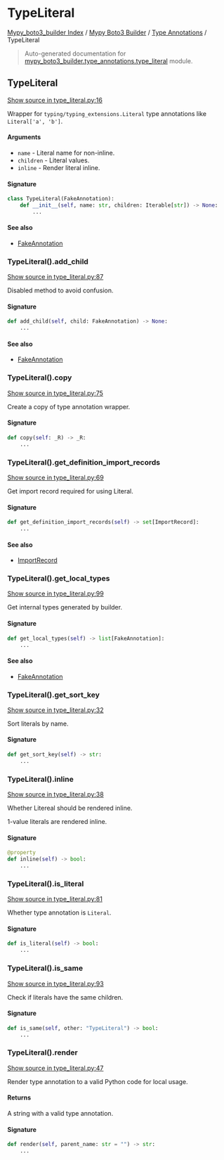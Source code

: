 # TypeLiteral

[Mypy_boto3_builder Index](../../README.md#mypy_boto3_builder-index) /
[Mypy Boto3 Builder](../index.md#mypy-boto3-builder) /
[Type Annotations](./index.md#type-annotations) /
TypeLiteral

> Auto-generated documentation for [mypy_boto3_builder.type_annotations.type_literal](https://github.com/youtype/mypy_boto3_builder/blob/main/mypy_boto3_builder/type_annotations/type_literal.py) module.

## TypeLiteral

[Show source in type_literal.py:16](https://github.com/youtype/mypy_boto3_builder/blob/main/mypy_boto3_builder/type_annotations/type_literal.py#L16)

Wrapper for `typing/typing_extensions.Literal` type annotations like `Literal['a', 'b']`.

#### Arguments

- `name` - Literal name for non-inline.
- `children` - Literal values.
- `inline` - Render literal inline.

#### Signature

```python
class TypeLiteral(FakeAnnotation):
    def __init__(self, name: str, children: Iterable[str]) -> None:
        ...
```

#### See also

- [FakeAnnotation](./fake_annotation.md#fakeannotation)

### TypeLiteral().add_child

[Show source in type_literal.py:87](https://github.com/youtype/mypy_boto3_builder/blob/main/mypy_boto3_builder/type_annotations/type_literal.py#L87)

Disabled method to avoid confusion.

#### Signature

```python
def add_child(self, child: FakeAnnotation) -> None:
    ...
```

#### See also

- [FakeAnnotation](./fake_annotation.md#fakeannotation)

### TypeLiteral().copy

[Show source in type_literal.py:75](https://github.com/youtype/mypy_boto3_builder/blob/main/mypy_boto3_builder/type_annotations/type_literal.py#L75)

Create a copy of type annotation wrapper.

#### Signature

```python
def copy(self: _R) -> _R:
    ...
```

### TypeLiteral().get_definition_import_records

[Show source in type_literal.py:69](https://github.com/youtype/mypy_boto3_builder/blob/main/mypy_boto3_builder/type_annotations/type_literal.py#L69)

Get import record required for using Literal.

#### Signature

```python
def get_definition_import_records(self) -> set[ImportRecord]:
    ...
```

#### See also

- [ImportRecord](../import_helpers/import_record.md#importrecord)

### TypeLiteral().get_local_types

[Show source in type_literal.py:99](https://github.com/youtype/mypy_boto3_builder/blob/main/mypy_boto3_builder/type_annotations/type_literal.py#L99)

Get internal types generated by builder.

#### Signature

```python
def get_local_types(self) -> list[FakeAnnotation]:
    ...
```

#### See also

- [FakeAnnotation](./fake_annotation.md#fakeannotation)

### TypeLiteral().get_sort_key

[Show source in type_literal.py:32](https://github.com/youtype/mypy_boto3_builder/blob/main/mypy_boto3_builder/type_annotations/type_literal.py#L32)

Sort literals by name.

#### Signature

```python
def get_sort_key(self) -> str:
    ...
```

### TypeLiteral().inline

[Show source in type_literal.py:38](https://github.com/youtype/mypy_boto3_builder/blob/main/mypy_boto3_builder/type_annotations/type_literal.py#L38)

Whether Litereal should be rendered inline.

1-value literals are rendered inline.

#### Signature

```python
@property
def inline(self) -> bool:
    ...
```

### TypeLiteral().is_literal

[Show source in type_literal.py:81](https://github.com/youtype/mypy_boto3_builder/blob/main/mypy_boto3_builder/type_annotations/type_literal.py#L81)

Whether type annotation is `Literal`.

#### Signature

```python
def is_literal(self) -> bool:
    ...
```

### TypeLiteral().is_same

[Show source in type_literal.py:93](https://github.com/youtype/mypy_boto3_builder/blob/main/mypy_boto3_builder/type_annotations/type_literal.py#L93)

Check if literals have the same children.

#### Signature

```python
def is_same(self, other: "TypeLiteral") -> bool:
    ...
```

### TypeLiteral().render

[Show source in type_literal.py:47](https://github.com/youtype/mypy_boto3_builder/blob/main/mypy_boto3_builder/type_annotations/type_literal.py#L47)

Render type annotation to a valid Python code for local usage.

#### Returns

A string with a valid type annotation.

#### Signature

```python
def render(self, parent_name: str = "") -> str:
    ...
```
